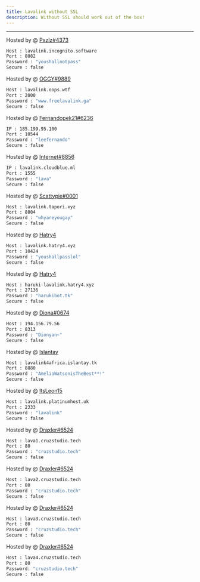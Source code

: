 ```yaml
---
title: Lavalink without SSL
description: Without SSL should work out of the box!
---
```


---

Hosted by @ [Pxzlz#4373](https://pxzlz.tk/)
```bash
Host : lavalink.incognito.software
Port : 8082
Password : "youshallnotpass"
Secure : false
```

Hosted by @ [OGGY#9889](https://www.freelavalink.ga)
```bash
Host : lavalink.oops.wtf
Port : 2000
Password : "www.freelavalink.ga"
Secure : false
```

Hosted by @ [Fernandopek21#6236](https://github.com/Fernandopek211)
```bash
IP : 185.199.95.100
Port : 10544
Password : "leefernando"
Secure : false
```

Hosted by @ [Internet#8856](https://github.com/MrInternetGitHub)
```bash
IP : lavalink.cloudblue.ml
Port : 1555
Password : "lava"
Secure : false
```
Hosted by @ [Scattypie#0001](https://discord.gg/NUhWvA7paX)
```bash
Host : lavalink.tapori.xyz
Port : 8804
Password : "whyareyougay"
Secure : false
```

Hosted by @ [Hatry4](https://www.hatry4.xyz)
```bash
Host : lavalink.hatry4.xyz
Port : 10424
Password : "youshallpasslol"
Secure : false
```

Hosted by @ [Hatry4](https://www.hatry4.xyz)
```bash
Host : haruki-lavalink.hatry4.xyz
Port : 27136
Password : "harukibot.tk"
Secure : false
```

Hosted by @ [Diona#0674](https://dionabot.tk)
```bash
Host : 194.156.79.56
Port : 8313
Password : "Dionyan~"
Secure : false
```

Hosted by @ [Islantay](https://github.com/Dep0s1t)
```bash
Host : lavalink4africa.islantay.tk
Port : 8880
Password : "AmeliaWatsonisTheBest**!"
Secure : false
```

Hosted by @ [ItsLeon15](https://github.com/ItsLeon15)
```bash
Host : lavalink.platinumhost.uk
Port : 2333
Password : "lavalink"
Secure : false
```
Hosted by @ [Draxler#6524](https://cruzstudio.tech/)
```bash
Host : lava1.cruzstudio.tech
Port : 80
Password : "cruzstudio.tech"
Secure : false 
```
Hosted by @ [Draxler#6524](https://cruzstudio.tech/)
```bash
Host : lava2.cruzstudio.tech 
Port : 80
Password : "cruzstudio.tech"
Secure : false
```
Hosted by @ [Draxler#6524](https://cruzstudio.tech/)
```bash 
Host : lava3.cruzstudio.tech
Port : 80 
Password : "cruzstudio.tech"
Secure : false 
``` 
Hosted by @ [Draxler#6524](https://cruzstudio.tech/)
```bash
Host : lava4.cruzstudio.tech
Port : 80
Password: "cruzstudio.tech"
Secure : false 
```
